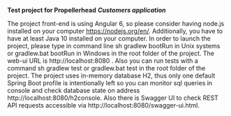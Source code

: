 **Test project for Propellerhead**
**_Customers application_**

The project front-end is using Angular 6, so please 
consider having node.js installed on your computer https://nodejs.org/en/.
Additionally, you have to have at least Java 10 installed on your computer.
In order to launch the project, please type in command line sh gradlew bootRun
in Unix systems or gradlew.bat bootRun in Windows in the root folder of the project. The web-ui URL is http://localhost:8080
. Also you can run tests with a command sh gradlew test or gradlew.bat test in the root folder of the project.
The project uses in-memory database H2, thus only one
 default Spring Boot profile is intentionally left so you can
monitor sql queries in console and check database state 
on address http://localhost:8080/h2console. Also there is Swagger UI to check
REST API requests accessible via http://localhost:8080/swagger-ui.html.
